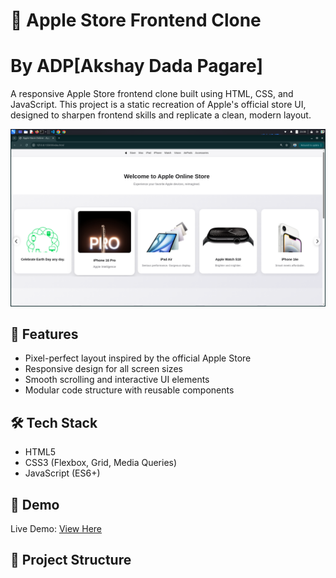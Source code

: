 # 🍎 Apple Store Frontend Clone
# By ADP[Akshay Dada Pagare]

A responsive Apple Store frontend clone built using HTML, CSS, and JavaScript. This project is a static recreation of Apple's official store UI, designed to sharpen frontend skills and replicate a clean, modern layout.

![Screenshot](./screenshot.png)

## 🚀 Features

- Pixel-perfect layout inspired by the official Apple Store
- Responsive design for all screen sizes
- Smooth scrolling and interactive UI elements
- Modular code structure with reusable components

## 🛠️ Tech Stack

- HTML5
- CSS3 (Flexbox, Grid, Media Queries)
- JavaScript (ES6+)

## 📸 Demo

Live Demo: [View Here](https://adpapple.vercel.app/)

## 📂 Project Structure

